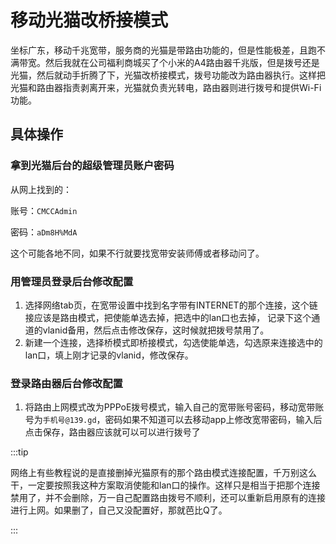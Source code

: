 # 移动光猫改桥接模式

坐标广东，移动千兆宽带，服务商的光猫是带路由功能的，但是性能极差，且跑不满带宽。然后我就在公司福利商城买了个小米的A4路由器千兆版，但是拨号还是光猫，然后就动手折腾了下，光猫改桥接模式，拨号功能改为路由器执行。这样把光猫和路由器指责剥离开来，光猫就负责光转电，路由器则进行拨号和提供Wi-Fi功能。



## 具体操作

### 拿到光猫后台的超级管理员账户密码

从网上找到的：

账号：`CMCCAdmin`

密码：`aDm8H%MdA`

这个可能各地不同，如果不行就要找宽带安装师傅或者移动问了。

### 用管理员登录后台修改配置

1. 选择网络tab页，在宽带设置中找到名字带有INTERNET的那个连接，这个链接应该是路由模式，把使能单选去掉，把选中的lan口也去掉， 记录下这个通道的vlanid备用，然后点击修改保存，这时候就把拨号禁用了。
2. 新建一个连接，选择桥模式即桥接模式，勾选使能单选，勾选原来连接选中的lan口，填上刚才记录的vlanid，修改保存。

### 登录路由器后台修改配置

1. 将路由上网模式改为PPPoE拨号模式，输入自己的宽带账号密码，移动宽带账号为`手机号@139.gd`，密码如果不知道可以去移动app上修改宽带密码，输入后点击保存，路由器应该就可以可以进行拨号了





:::tip

网络上有些教程说的是直接删掉光猫原有的那个路由模式连接配置，千万别这么干，一定要按照我这种方案取消使能和lan口的操作。这样只是相当于把那个连接禁用了，并不会删除，万一自己配置路由拨号不顺利，还可以重新启用原有的连接进行上网。如果删了，自己又没配置好，那就芭比Q了。

:::
